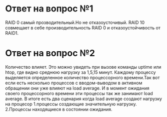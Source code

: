 # Ответ на вопрос №1
RAID 0 cамый прозводительный.Но не отказоусточивый.
RAID 10 совмещает в себе производительность RAID 0 и отказоустойчивость от RAID1.
# Ответ на вопрос №2
Количество влияет.
Это можно увидеть при вызове команды uptime или htop, где видно среднюю нагрузку за 1,5,15 минут.
Каждому процессу выделяется определенное количество процессорного времени.Так вот если есть несколько процессов с вводом-выводом в активном обращении они уже влияют на load average. И в момент ожидания своего процессорного времени эти процессы  так же занимают load average. В итоге есть два сценария когда  load average создают нагрузку на процесор 1.процессы создающие значительную нагрузку. 2.Процессы находящиеся в состоянии ожидания.
